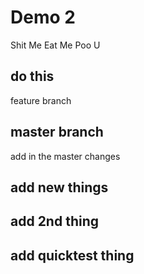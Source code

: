 # Demo 2

Shit Me
Eat Me
Poo U

## do this 
feature branch
## master branch
add in the master changes
## add new things
## add 2nd thing
## add quicktest thing
